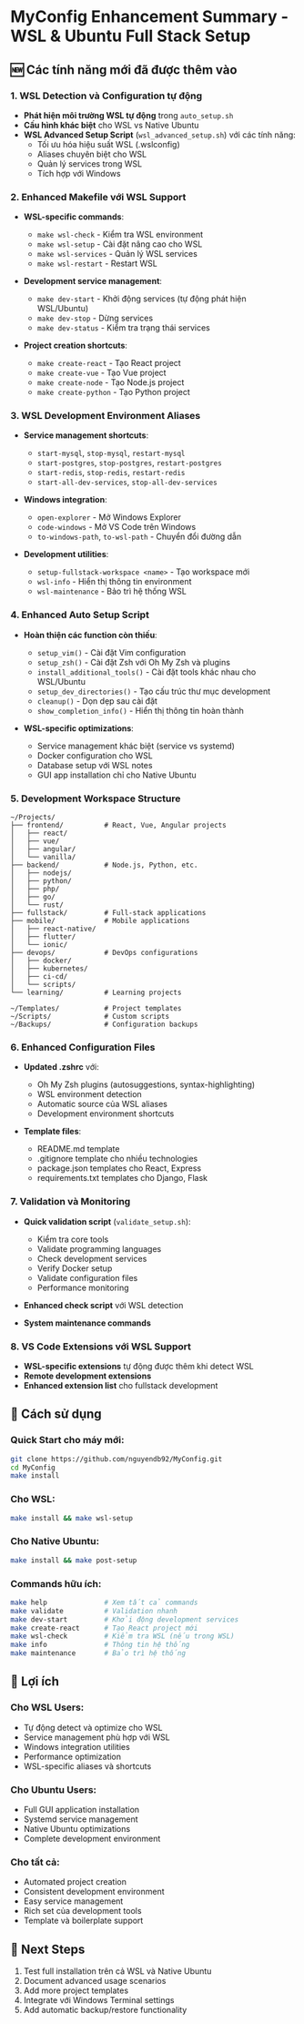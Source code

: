 # MyConfig Enhancement Summary - WSL & Ubuntu Full Stack Setup

## 🆕 Các tính năng mới đã được thêm vào

### 1. WSL Detection và Configuration tự động
- **Phát hiện môi trường WSL tự động** trong `auto_setup.sh`
- **Cấu hình khác biệt** cho WSL vs Native Ubuntu
- **WSL Advanced Setup Script** (`wsl_advanced_setup.sh`) với các tính năng:
  - Tối ưu hóa hiệu suất WSL (.wslconfig)
  - Aliases chuyên biệt cho WSL
  - Quản lý services trong WSL
  - Tích hợp với Windows

### 2. Enhanced Makefile với WSL Support
- **WSL-specific commands**:
  - `make wsl-check` - Kiểm tra WSL environment
  - `make wsl-setup` - Cài đặt nâng cao cho WSL
  - `make wsl-services` - Quản lý WSL services
  - `make wsl-restart` - Restart WSL

- **Development service management**:
  - `make dev-start` - Khởi động services (tự động phát hiện WSL/Ubuntu)
  - `make dev-stop` - Dừng services
  - `make dev-status` - Kiểm tra trạng thái services

- **Project creation shortcuts**:
  - `make create-react` - Tạo React project
  - `make create-vue` - Tạo Vue project
  - `make create-node` - Tạo Node.js project
  - `make create-python` - Tạo Python project

### 3. WSL Development Environment Aliases
- **Service management shortcuts**:
  - `start-mysql`, `stop-mysql`, `restart-mysql`
  - `start-postgres`, `stop-postgres`, `restart-postgres`
  - `start-redis`, `stop-redis`, `restart-redis`
  - `start-all-dev-services`, `stop-all-dev-services`

- **Windows integration**:
  - `open-explorer` - Mở Windows Explorer
  - `code-windows` - Mở VS Code trên Windows
  - `to-windows-path`, `to-wsl-path` - Chuyển đổi đường dẫn

- **Development utilities**:
  - `setup-fullstack-workspace <name>` - Tạo workspace mới
  - `wsl-info` - Hiển thị thông tin environment
  - `wsl-maintenance` - Bảo trì hệ thống WSL

### 4. Enhanced Auto Setup Script
- **Hoàn thiện các function còn thiếu**:
  - `setup_vim()` - Cài đặt Vim configuration
  - `setup_zsh()` - Cài đặt Zsh với Oh My Zsh và plugins
  - `install_additional_tools()` - Cài đặt tools khác nhau cho WSL/Ubuntu
  - `setup_dev_directories()` - Tạo cấu trúc thư mục development
  - `cleanup()` - Dọn dẹp sau cài đặt
  - `show_completion_info()` - Hiển thị thông tin hoàn thành

- **WSL-specific optimizations**:
  - Service management khác biệt (service vs systemd)
  - Docker configuration cho WSL
  - Database setup với WSL notes
  - GUI app installation chỉ cho Native Ubuntu

### 5. Development Workspace Structure
```
~/Projects/
├── frontend/          # React, Vue, Angular projects
│   ├── react/
│   ├── vue/
│   ├── angular/
│   └── vanilla/
├── backend/           # Node.js, Python, etc.
│   ├── nodejs/
│   ├── python/
│   ├── php/
│   ├── go/
│   └── rust/
├── fullstack/         # Full-stack applications
├── mobile/            # Mobile applications
│   ├── react-native/
│   ├── flutter/
│   └── ionic/
├── devops/            # DevOps configurations
│   ├── docker/
│   ├── kubernetes/
│   ├── ci-cd/
│   └── scripts/
└── learning/          # Learning projects

~/Templates/           # Project templates
~/Scripts/             # Custom scripts
~/Backups/             # Configuration backups
```

### 6. Enhanced Configuration Files
- **Updated .zshrc** với:
  - Oh My Zsh plugins (autosuggestions, syntax-highlighting)
  - WSL environment detection
  - Automatic source của WSL aliases
  - Development environment shortcuts

- **Template files**:
  - README.md template
  - .gitignore template cho nhiều technologies
  - package.json templates cho React, Express
  - requirements.txt templates cho Django, Flask

### 7. Validation và Monitoring
- **Quick validation script** (`validate_setup.sh`):
  - Kiểm tra core tools
  - Validate programming languages
  - Check development services
  - Verify Docker setup
  - Validate configuration files
  - Performance monitoring

- **Enhanced check script** với WSL detection
- **System maintenance commands**

### 8. VS Code Extensions với WSL Support
- **WSL-specific extensions** tự động được thêm khi detect WSL
- **Remote development extensions**
- **Enhanced extension list** cho fullstack development

## 🔧 Cách sử dụng

### Quick Start cho máy mới:
```bash
git clone https://github.com/nguyendb92/MyConfig.git
cd MyConfig
make install
```

### Cho WSL:
```bash
make install && make wsl-setup
```

### Cho Native Ubuntu:
```bash
make install && make post-setup
```

### Commands hữu ích:
```bash
make help              # Xem tất cả commands
make validate          # Validation nhanh
make dev-start         # Khởi động development services
make create-react      # Tạo React project mới
make wsl-check         # Kiểm tra WSL (nếu trong WSL)
make info              # Thông tin hệ thống
make maintenance       # Bảo trì hệ thống
```

## 🎯 Lợi ích

### Cho WSL Users:
- Tự động detect và optimize cho WSL
- Service management phù hợp với WSL
- Windows integration utilities
- Performance optimization
- WSL-specific aliases và shortcuts

### Cho Ubuntu Users:
- Full GUI application installation
- Systemd service management
- Native Ubuntu optimizations
- Complete development environment

### Cho tất cả:
- Automated project creation
- Consistent development environment
- Easy service management
- Rich set của development tools
- Template và boilerplate support

## 🚀 Next Steps
1. Test full installation trên cả WSL và Native Ubuntu
2. Document advanced usage scenarios
3. Add more project templates
4. Integrate với Windows Terminal settings
5. Add automatic backup/restore functionality
